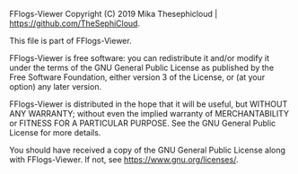  FFlogs-Viewer Copyright (C) 2019 Mika Thesephicloud | <https://github.com/TheSephiCloud>.

 This file is part of FFlogs-Viewer.

 FFlogs-Viewer is free software: you can redistribute it and/or modify
 it under the terms of the GNU General Public License as published by
 the Free Software Foundation, either version 3 of the License, or
 (at your option) any later version.

 FFlogs-Viewer is distributed in the hope that it will be useful,
 but WITHOUT ANY WARRANTY; without even the implied warranty of
 MERCHANTABILITY or FITNESS FOR A PARTICULAR PURPOSE.  See the
 GNU General Public License for more details.

 You should have received a copy of the GNU General Public License
 along with FFlogs-Viewer.  If not, see <https://www.gnu.org/licenses/>.